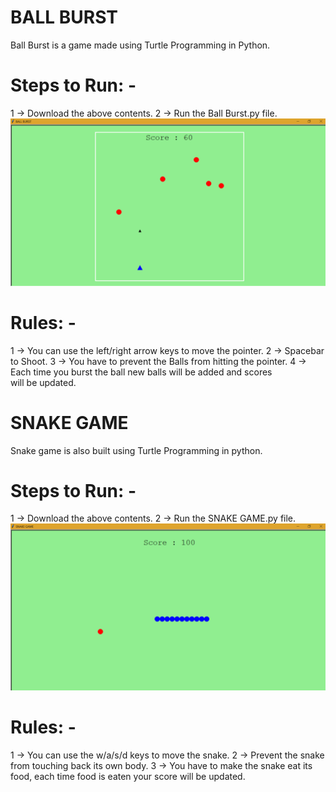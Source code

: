 #                               BALL BURST
Ball Burst is a game made using Turtle Programming in Python.
# Steps to Run: -
1 -> Download the above contents.
2 -> Run the Ball Burst.py file.
<img src="Ballburst.png">
# Rules: -
1 -> You can use the left/right arrow keys to move the pointer.
2 -> Spacebar to Shoot.
3 -> You have to prevent the Balls from hitting the pointer.
4 -> Each time you burst the ball new balls will be added and scores                      
       will be updated.
 #                               SNAKE GAME
Snake game is also built using Turtle Programming in python.
# Steps to Run: -
1 -> Download the above contents.
2 -> Run the SNAKE GAME.py file.
<img src="Snakegame.png">
# Rules: -
1 -> You can use the w/a/s/d keys to move the snake.
2 -> Prevent the snake from touching back its own body.
3 -> You have to make the snake eat its food, each time food is eaten
         your score will be updated.                  







